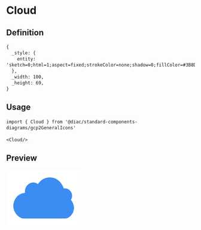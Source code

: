 # Cloud

## Definition

```
{
  _style: { 
    entity: 'sketch=0;html=1;aspect=fixed;strokeColor=none;shadow=0;fillColor=#3B8DF1;verticalAlign=top;labelPosition=center;verticalLabelPosition=bottom;shape=mxgraph.gcp2.cloud',
  },
  _width: 100,
  _height: 69,
}
```

## Usage

```
import { Cloud } from '@diac/standard-components-diagrams/gcp2GeneralIcons'

<Cloud/>
```

## Preview

<img src="./cloud.png" width="200"/>
